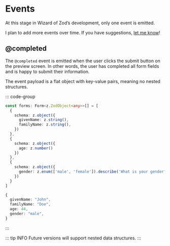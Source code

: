 # Events

At this stage in Wizard of Zod’s development, only one event is emitted.

I plan to add more events over time. If you have suggestions, [let me know](https://github.com/FullStackSimon/wizard-of-zod/discussions)!

## @completed

The `@completed` event is emitted when the user clicks the submit button on the preview screen. In other words, the user has completed all form fields and is happy to submit their information.

The event payload is a flat object with key-value pairs, meaning no nested structures.

::: code-group
```typescript [Schema]
const forms: Form<z.ZodObject<any>>[] = [
  {
    schema: z.object({
      givenName: z.string(),
      familyName: z.string(),
    })
  },
  {
    schema: z.object({
      age: z.number()
    })
  }, 
  {
    schema: z.object({
      gender: z.enum(['male', 'female']).describe('What is your gender?')
    })
  }
]
```

```typescript [Event Payload]
{
  givenName: "John",
  familyName: "Doe",
  age: 44,
  gender: "male",
}
```
:::

::: tip INFO
Future versions will support nested data structures.
:::
